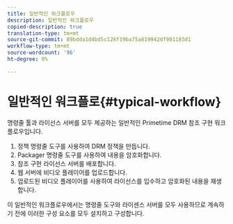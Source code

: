 ```yaml
---
title: 일반적인 워크플로우
description: 일반적인 워크플로우
copied-description: true
translation-type: tm+mt
source-git-commit: 89bdda1d4bd5c126f19ba75a819942df901183d1
workflow-type: tm+mt
source-wordcount: '96'
ht-degree: 0%

---
```



# 일반적인 워크플로{#typical-workflow}

명령줄 툴과 라이선스 서버를 모두 제공하는 일반적인 Primetime DRM 참조 구현 워크플로우입니다.

1. 정책 명령줄 도구를 사용하여 DRM 정책을 만듭니다.
1. Packager 명령줄 도구를 사용하여 내용을 암호화합니다.
1. 참조 구현 라이선스 서버를 배포합니다.
1. 웹 서버에 비디오 플레이어를 업로드합니다.
1. 업로드된 비디오 플레이어를 사용하여 라이선스를 입수하고 암호화된 내용을 재생합니다.

이 일반적인 워크플로우에서는 명령줄 도구와 라이센스 서버를 모두 사용하므로 계속하기 전에 이러한 구성 요소를 모두 설치하고 구성합니다.
